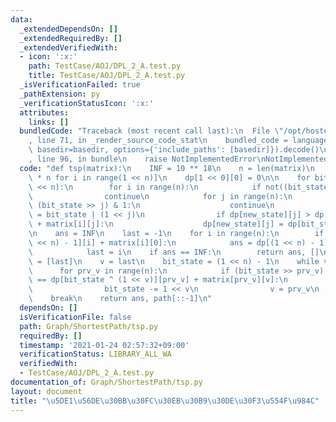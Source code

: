 ```yaml
---
data:
  _extendedDependsOn: []
  _extendedRequiredBy: []
  _extendedVerifiedWith:
  - icon: ':x:'
    path: TestCase/AOJ/DPL_2_A.test.py
    title: TestCase/AOJ/DPL_2_A.test.py
  _isVerificationFailed: true
  _pathExtension: py
  _verificationStatusIcon: ':x:'
  attributes:
    links: []
  bundledCode: "Traceback (most recent call last):\n  File \"/opt/hostedtoolcache/Python/3.9.1/x64/lib/python3.9/site-packages/onlinejudge_verify/documentation/build.py\"\
    , line 71, in _render_source_code_stat\n    bundled_code = language.bundle(stat.path,\
    \ basedir=basedir, options={'include_paths': [basedir]}).decode()\n  File \"/opt/hostedtoolcache/Python/3.9.1/x64/lib/python3.9/site-packages/onlinejudge_verify/languages/python.py\"\
    , line 96, in bundle\n    raise NotImplementedError\nNotImplementedError\n"
  code: "def tsp(matrix):\n    INF = 10 ** 18\n    n = len(matrix)\n    dp = [[INF]\
    \ * n for i in range(1 << n)]\n    dp[1 << 0][0] = 0\n\n    for bit_state in range(1\
    \ << n):\n        for i in range(n):\n            if not((bit_state >> i) & 1):\n\
    \                continue\n            for j in range(n):\n                if\
    \ (bit_state >> j) & 1:\n                    continue\n                new_state\
    \ = bit_state | (1 << j)\n                if dp[new_state][j] > dp[bit_state][i]\
    \ + matrix[i][j]:\n                    dp[new_state][j] = dp[bit_state][i] + matrix[i][j]\n\
    \n    ans = INF\n    last = -1\n    for i in range(n):\n        if ans > dp[(1\
    \ << n) - 1][i] + matrix[i][0]:\n            ans = dp[(1 << n) - 1][i] + matrix[i][0]\n\
    \            last = i\n    if ans == INF:\n        return ans, []\n\n    path\
    \ = [last]\n    v = last\n    bit_state = (1 << n) - 1\n    while v != 0:\n  \
    \      for prv_v in range(n):\n            if (bit_state >> prv_v) & 1 and dp[bit_state][v]\
    \ == dp[bit_state ^ (1 << v)][prv_v] + matrix[prv_v][v]:\n                path.append(prv_v)\n\
    \                bit_state -= 1 << v\n                v = prv_v\n            \
    \    break\n    return ans, path[::-1]\n"
  dependsOn: []
  isVerificationFile: false
  path: Graph/ShortestPath/tsp.py
  requiredBy: []
  timestamp: '2021-01-24 02:57:32+09:00'
  verificationStatus: LIBRARY_ALL_WA
  verifiedWith:
  - TestCase/AOJ/DPL_2_A.test.py
documentation_of: Graph/ShortestPath/tsp.py
layout: document
title: "\u5DE1\u56DE\u30BB\u30FC\u30EB\u30B9\u30DE\u30F3\u554F\u984C"
---
```

